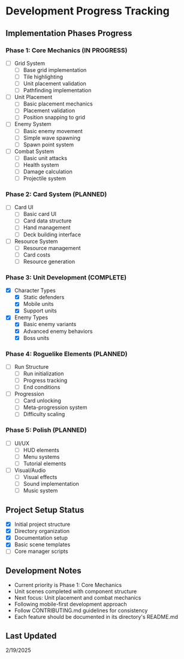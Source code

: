 # Development Progress Tracking

## Implementation Phases Progress

### Phase 1: Core Mechanics (IN PROGRESS)
- [ ] Grid System
  - [ ] Base grid implementation
  - [ ] Tile highlighting
  - [ ] Unit placement validation
  - [ ] Pathfinding implementation

- [ ] Unit Placement
  - [ ] Basic placement mechanics
  - [ ] Placement validation
  - [ ] Position snapping to grid

- [ ] Enemy System
  - [ ] Basic enemy movement
  - [ ] Simple wave spawning
  - [ ] Spawn point system

- [ ] Combat System
  - [ ] Basic unit attacks
  - [ ] Health system
  - [ ] Damage calculation
  - [ ] Projectile system

### Phase 2: Card System (PLANNED)
- [ ] Card UI
  - [ ] Basic card UI
  - [ ] Card data structure
  - [ ] Hand management
  - [ ] Deck building interface

- [ ] Resource System
  - [ ] Resource management
  - [ ] Card costs
  - [ ] Resource generation

### Phase 3: Unit Development (COMPLETE)
- [x] Character Types
  - [x] Static defenders
  - [x] Mobile units
  - [x] Support units

- [x] Enemy Types
  - [x] Basic enemy variants
  - [x] Advanced enemy behaviors
  - [x] Boss units

### Phase 4: Roguelike Elements (PLANNED)
- [ ] Run Structure
  - [ ] Run initialization
  - [ ] Progress tracking
  - [ ] End conditions

- [ ] Progression
  - [ ] Card unlocking
  - [ ] Meta-progression system
  - [ ] Difficulty scaling

### Phase 5: Polish (PLANNED)
- [ ] UI/UX
  - [ ] HUD elements
  - [ ] Menu systems
  - [ ] Tutorial elements

- [ ] Visual/Audio
  - [ ] Visual effects
  - [ ] Sound implementation
  - [ ] Music system

## Project Setup Status
- [x] Initial project structure
- [x] Directory organization
- [x] Documentation setup
- [x] Basic scene templates
- [ ] Core manager scripts

## Development Notes
- Current priority is Phase 1: Core Mechanics
- Unit scenes completed with component structure
- Next focus: Unit placement and combat mechanics
- Following mobile-first development approach
- Follow CONTRIBUTING.md guidelines for consistency
- Each feature should be documented in its directory's README.md

## Last Updated
2/19/2025